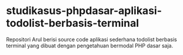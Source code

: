 # studikasus-phpdasar-aplikasi-todolist-berbasis-terminal
Repositori Arul berisi source code aplikasi sederhana todolist berbasis terminal yang dibuat dengan pengetahuan bermodal PHP dasar saja.
